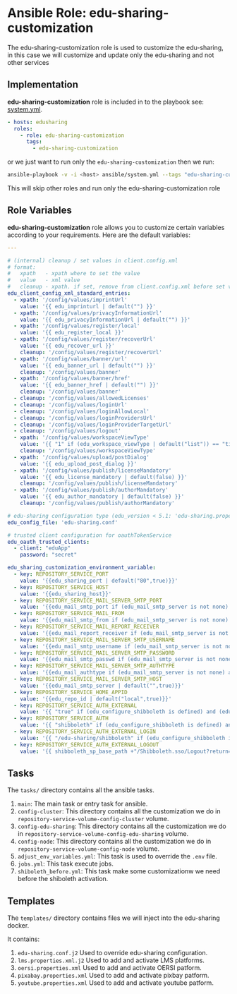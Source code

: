 # Ansible Role: edu-sharing-customization

The edu-sharing-customization role is used to customize the edu-sharing, in this case we will customize and update only the edu-sharing and not other services

## Implementation

__edu-sharing-customization__ role is included in to the playbook see: [system.yml](../../../system.yml).


```yaml
- hosts: edusharing
  roles:
    - role: edu-sharing-customization
      tags: 
        - edu-sharing-customization

```

or we just want to run only the `edu-sharing-customization` then we run:

```sh
ansible-playbook -v -i <host> ansible/system.yml --tags "edu-sharing-customization"
```
This will skip other roles and run only the edu-sharing-customization role

## Role Variables

__edu-sharing-customization__ role allows you to customize certain variables according to your requirements. Here are the default variables:


```yaml
---

# (internal) cleanup / set values in client.config.xml
# format:
#   xpath   - xpath where to set the value
#   value   - xml value
#   cleanup - xpath. if set, remove from client.config.xml before set values
edu_client_config_xml_standard_entries:
  - xpath: '/config/values/imprintUrl'
    value: '{{ edu_imprinturl | default("") }}'
  - xpath: '/config/values/privacyInformationUrl'
    value: '{{ edu_privacyInformationUrl | default("") }}'
  - xpath: '/config/values/register/local'
    value: '{{ edu_register_local }}'
  - xpath: '/config/values/register/recoverUrl'
    value: '{{ edu_recover_url }}'
    cleanup: '/config/values/register/recoverUrl'
  - xpath: '/config/values/banner/url'
    value: '{{ edu_banner_url | default("") }}'
    cleanup: '/config/values/banner'
  - xpath: '/config/values/banner/href'
    value: '{{ edu_banner_href | default("") }}'
    cleanup: '/config/values/banner'
  - cleanup: '/config/values/allowedLicenses'
  - cleanup: '/config/values/loginUrl'
  - cleanup: '/config/values/loginAllowLocal'
  - cleanup: '/config/values/loginProvidersUrl'
  - cleanup: '/config/values/loginProviderTargetUrl'
  - cleanup: '/config/values/logout'
  - xpath: '/config/values/workspaceViewType'
    value: '{{ "1" if (edu_workspace_viewType | default("list")) == "tile" else "0" }}'
    cleanup: '/config/values/workspaceViewType'
  - xpath: '/config/values/upload/postDialog'
    value: '{{ edu_upload_post_dialog }}'
  - xpath: '/config/values/publish/licenseMandatory'
    value: '{{ edu_license_mandatory | default(false) }}'
    cleanup: '/config/values/publish/licenseMandatory'
  - xpath: '/config/values/publish/authorMandatory'
    value: '{{ edu_author_mandatory | default(false) }}'
    cleanup: '/config/values/publish/authorMandatory'

# edu-sharing configuration type (edu_version < 5.1: 'edu-sharing.properties' and edu_version >= 5.1: 'edu-sharing.conf'
edu_config_file: 'edu-sharing.conf'

# trusted client configuration for oauthTokenService
edu_oauth_trusted_clients:
  - client: "eduApp"
    password: "secret"

edu_sharing_customization_environment_variable:
  - key: REPOSITORY_SERVICE_PORT
    value: '{{edu_sharing_port | default("80",true)}}'
  - key: REPOSITORY_SERVICE_HOST
    value: '{{edu_sharing_host}}'
  - key: REPOSITORY_SERVICE_MAIL_SERVER_SMTP_PORT
    value: '{{edu_mail_smtp_port if (edu_mail_smtp_server is not none) and (edu_mail_smtp_server is defined) else ""}}'
  - key: REPOSITORY_SERVICE_MAIL_FROM
    value: '{{edu_mail_smtp_from if (edu_mail_smtp_server is not none) and (edu_mail_smtp_server is defined) else ""}}'
  - key: REPOSITORY_SERVICE_MAIL_REPORT_RECEIVER
    value: '{{edu_mail_report_receiver if (edu_mail_smtp_server is not none) and (edu_mail_smtp_server is defined) else ""}}'
  - key: REPOSITORY_SERVICE_MAIL_SERVER_SMTP_USERNAME
    value: '{{edu_mail_smtp_username if (edu_mail_smtp_server is not none) and (edu_mail_smtp_server is defined) else ""}}'
  - key: REPOSITORY_SERVICE_MAIL_SERVER_SMTP_PASSWORD
    value: '{{edu_mail_smtp_passwd if (edu_mail_smtp_server is not none) and (edu_mail_smtp_server is defined) else ""}}'
  - key: REPOSITORY_SERVICE_MAIL_SERVER_SMTP_AUTHTYPE
    value: '{{edu_mail_authtype if (edu_mail_smtp_server is not none) and (edu_mail_smtp_server is defined) else ""}}'
  - key: REPOSITORY_SERVICE_MAIL_SERVER_SMTP_HOST
    value: '{{edu_mail_smtp_server | default("",true)}}'
  - key: REPOSITORY_SERVICE_HOME_APPID
    value: '{{edu_repo_id | default("local",true)}}'
  - key: REPOSITORY_SERVICE_AUTH_EXTERNAL
    value: '{{ "true" if (edu_configure_shibboleth is defined) and (edu_configure_shibboleth)  else ""}}'
  - key: REPOSITORY_SERVICE_AUTH
    value: '{{ "shibboleth" if (edu_configure_shibboleth is defined) and (edu_configure_shibboleth)  else ""}}'
  - key: REPOSITORY_SERVICE_AUTH_EXTERNAL_LOGIN
    value: '{{ "/edu-sharing/shibboleth" if (edu_configure_shibboleth is defined) and (edu_configure_shibboleth)  else ""}}'
  - key: REPOSITORY_SERVICE_AUTH_EXTERNAL_LOGOUT
    value: '{{ shibboleth_sp_base_path +"/Shibboleth.sso/Logout?return=" +  edu_sharing_url + "/components/login" if (edu_configure_shibboleth is defined) and (edu_configure_shibboleth)  else ""}}'

```

## Tasks

The `tasks/` directory contains all the ansible tasks.

1. `main`: The main task or entry task for ansible.
2. `config-cluster`: This directory contains all the customization we do in `repository-service-volume-config-cluster` volume.
3. `config-edu-sharing`: This directory contains all the customization we do in `repository-service-volume-config-edu-sharing` volume.
4. `config-node`: This directory contains all the customization we do in `repository-service-volume-config-node` volume.
6. `adjust_env_variables.yml`: This task is used to override the `.env` file.
7. `jobs.yml`: This task execute jobs.
8. `shiboleth_before.yml`: This task make some customizationw we need before the shiboleth activation.


## Templates

 The `templates/` directory contains files we will inject into the edu-sharing docker.

 It contains: 

 1. `edu-sharing.conf.j2` Used to override edu-sharing configuration.
 2. `lms.properties.xml.j2` Used to add and activate LMS  platforms.
 3. `oersi.properties.xml` Used to add and activate OERSI patform.
 4. `pixabay.properties.xml` Used to add and activate pixbay patform.
 3. `youtube.properties.xml` Used to add and activate youtube patform.
